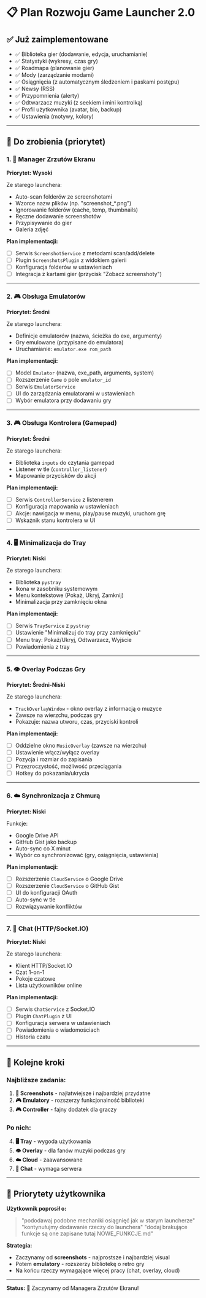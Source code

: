 # 📋 Plan Rozwoju Game Launcher 2.0

## ✅ Już zaimplementowane

- ✅ Biblioteka gier (dodawanie, edycja, uruchamianie)
- ✅ Statystyki (wykresy, czas gry)
- ✅ Roadmapa (planowanie gier)
- ✅ Mody (zarządzanie modami)
- ✅ Osiągnięcia (z automatycznym śledzeniem i paskami postępu)
- ✅ Newsy (RSS)
- ✅ Przypomnienia (alerty)
- ✅ Odtwarzacz muzyki (z seekiem i mini kontrolką)
- ✅ Profil użytkownika (avatar, bio, backup)
- ✅ Ustawienia (motywy, kolory)

---

## 🚀 Do zrobienia (priorytet)

### 1. 📸 Manager Zrzutów Ekranu
**Priorytet: Wysoki**

Ze starego launchera:
- Auto-scan folderów ze screenshotami
- Wzorce nazw plików (np. "screenshot_*.png")
- Ignorowanie folderów (cache, temp, thumbnails)
- Ręczne dodawanie screenshotów
- Przypisywanie do gier
- Galeria zdjęć

**Plan implementacji:**
- [ ] Serwis `ScreenshotService` z metodami scan/add/delete
- [ ] Plugin `ScreenshotsPlugin` z widokiem galerii
- [ ] Konfiguracja folderów w ustawieniach
- [ ] Integracja z kartami gier (przycisk "Zobacz screenshoty")

---

### 2. 🎮 Obsługa Emulatorów
**Priorytet: Średni**

Ze starego launchera:
- Definicje emulatorów (nazwa, ścieżka do exe, argumenty)
- Gry emulowane (przypisane do emulatora)
- Uruchamianie: `emulator.exe rom_path`

**Plan implementacji:**
- [ ] Model `Emulator` (nazwa, exe_path, arguments, system)
- [ ] Rozszerzenie `Game` o pole `emulator_id`
- [ ] Serwis `EmulatorService`
- [ ] UI do zarządzania emulatorami w ustawieniach
- [ ] Wybór emulatora przy dodawaniu gry

---

### 3. 🎮 Obsługa Kontrolera (Gamepad)
**Priorytet: Średni**

Ze starego launchera:
- Biblioteka `inputs` do czytania gamepad
- Listener w tle (`controller_listener`)
- Mapowanie przycisków do akcji

**Plan implementacji:**
- [ ] Serwis `ControllerService` z listenerem
- [ ] Konfiguracja mapowania w ustawieniach
- [ ] Akcje: nawigacja w menu, play/pause muzyki, uruchom grę
- [ ] Wskaźnik stanu kontrolera w UI

---

### 4. 🖥️ Minimalizacja do Tray
**Priorytet: Niski**

Ze starego launchera:
- Biblioteka `pystray`
- Ikona w zasobniku systemowym
- Menu kontekstowe (Pokaż, Ukryj, Zamknij)
- Minimalizacja przy zamknięciu okna

**Plan implementacji:**
- [ ] Serwis `TrayService` z `pystray`
- [ ] Ustawienie "Minimalizuj do tray przy zamknięciu"
- [ ] Menu tray: Pokaż/Ukryj, Odtwarzacz, Wyjście
- [ ] Powiadomienia z tray

---

### 5. 👁️ Overlay Podczas Gry
**Priorytet: Średni-Niski**

Ze starego launchera:
- `TrackOverlayWindow` - okno overlay z informacją o muzyce
- Zawsze na wierzchu, podczas gry
- Pokazuje: nazwa utworu, czas, przyciski kontroli

**Plan implementacji:**
- [ ] Oddzielne okno `MusicOverlay` (zawsze na wierzchu)
- [ ] Ustawienie włącz/wyłącz overlay
- [ ] Pozycja i rozmiar do zapisania
- [ ] Przezroczystość, możliwość przeciągania
- [ ] Hotkey do pokazania/ukrycia

---

### 6. ☁️ Synchronizacja z Chmurą
**Priorytet: Niski**

Funkcje:
- Google Drive API
- GitHub Gist jako backup
- Auto-sync co X minut
- Wybór co synchronizować (gry, osiągnięcia, ustawienia)

**Plan implementacji:**
- [ ] Rozszerzenie `CloudService` o Google Drive
- [ ] Rozszerzenie `CloudService` o GitHub Gist
- [ ] UI do konfiguracji OAuth
- [ ] Auto-sync w tle
- [ ] Rozwiązywanie konfliktów

---

### 7. 💬 Chat (HTTP/Socket.IO)
**Priorytet: Niski**

Ze starego launchera:
- Klient HTTP/Socket.IO
- Czat 1-on-1
- Pokoje czatowe
- Lista użytkowników online

**Plan implementacji:**
- [ ] Serwis `ChatService` z Socket.IO
- [ ] Plugin `ChatPlugin` z UI
- [ ] Konfiguracja serwera w ustawieniach
- [ ] Powiadomienia o wiadomościach
- [ ] Historia czatu

---

## 📝 Kolejne kroki

### Najbliższe zadania:
1. **📸 Screenshots** - najłatwiejsze i najbardziej przydatne
2. **🎮 Emulatory** - rozszerzy funkcjonalność biblioteki
3. **🎮 Controller** - fajny dodatek dla graczy

### Po nich:
4. **🖥️ Tray** - wygoda użytkowania
5. **👁️ Overlay** - dla fanów muzyki podczas gry
6. **☁️ Cloud** - zaawansowane
7. **💬 Chat** - wymaga serwera

---

## 🎯 Priorytety użytkownika

**Użytkownik poprosił o:**
> "pododawaj podobne mechaniki osiągnięć jak w starym launcherze"
> "kontynułujmy dodawanie rzeczy do launchera"
> "dodaj brakujące funkcje są one zapisane tutaj NOWE_FUNKCJE.md"

**Strategia:**
- Zaczynamy od **screenshots** - najprostsze i najbardziej visual
- Potem **emulatory** - rozszerzy bibliotekę o retro gry
- Na końcu rzeczy wymagające więcej pracy (chat, overlay, cloud)

---

**Status:** 📸 Zaczynamy od Managera Zrzutów Ekranu!
